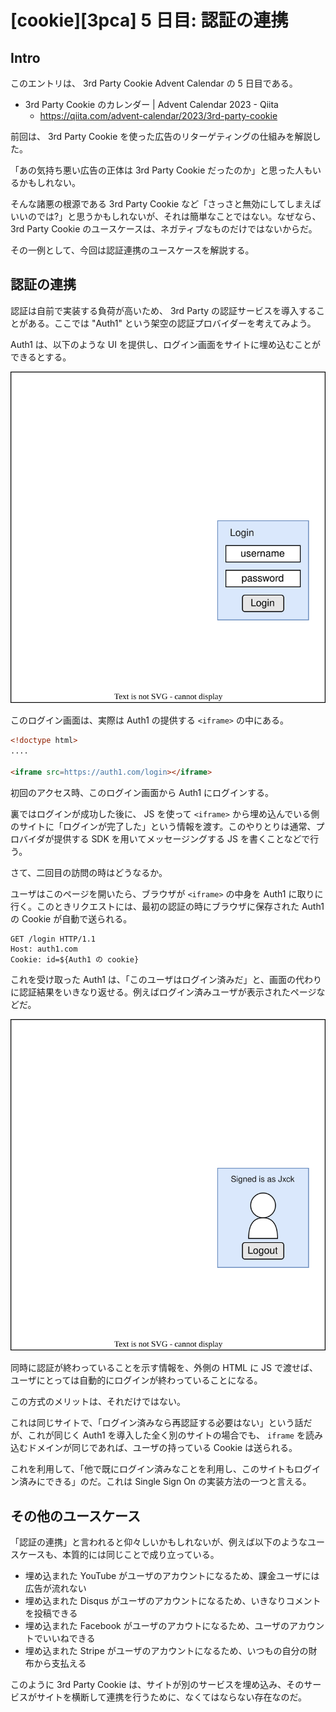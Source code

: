 # [cookie][3pca] 5 日目: 認証の連携

## Intro

このエントリは、 3rd Party Cookie Advent Calendar の 5 日目である。

- 3rd Party Cookie のカレンダー | Advent Calendar 2023 - Qiita
  - https://qiita.com/advent-calendar/2023/3rd-party-cookie

前回は、 3rd Party Cookie を使った広告のリターゲティングの仕組みを解説した。

「あの気持ち悪い広告の正体は 3rd Party Cookie だったのか」と思った人もいるかもしれない。

そんな諸悪の根源である 3rd Party Cookie など「さっさと無効にしてしまえばいいのでは?」と思うかもしれないが、それは簡単なことではない。なぜなら、3rd Party Cookie のユースケースは、ネガティブなものだけではないからだ。

その一例として、今回は認証連携のユースケースを解説する。


## 認証の連携

認証は自前で実装する負荷が高いため、 3rd Party の認証サービスを導入することがある。ここでは "Auth1" という架空の認証プロバイダーを考えてみよう。

Auth1 は、以下のような UI を提供し、ログイン画面をサイトに埋め込むことができるとする。

![iframe で埋め込まれた認証](embedded-login.drawio.svg)

このログイン画面は、実際は Auth1 の提供する `<iframe>` の中にある。

```html
<!doctype html>
....

<iframe src=https://auth1.com/login></iframe>
```

初回のアクセス時、このログイン画面から Auth1 にログインする。

裏ではログインが成功した後に、 JS を使って `<iframe>` から埋め込んでいる側のサイトに「ログインが完了した」という情報を渡す。このやりとりは通常、プロバイダが提供する SDK を用いてメッセージングする JS を書くことなどで行う。

さて、二回目の訪問の時はどうなるか。

ユーザはこのページを開いたら、ブラウザが `<iframe>` の中身を Auth1 に取りに行く。このときリクエストには、最初の認証の時にブラウザに保存された Auth1 の Cookie が自動で送られる。

```http
GET /login HTTP/1.1
Host: auth1.com
Cookie: id=${Auth1 の cookie}
```

これを受け取った Auth1 は、「このユーザはログイン済みだ」と、画面の代わりに認証結果をいきなり返せる。例えばログイン済みユーザが表示されたページなどだ。

![ログイン済みと表示された UI](embedded-logged-in.drawio.svg)

同時に認証が終わっていることを示す情報を、外側の HTML に JS で渡せば、ユーザにとっては自動的にログインが終わっていることになる。

この方式のメリットは、それだけではない。

これは同じサイトで、「ログイン済みなら再認証する必要はない」という話だが、これが同じく Auth1 を導入した全く別のサイトの場合でも、 `iframe` を読み込むドメインが同じであれば、ユーザの持っている Cookie は送られる。

これを利用して、「他で既にログイン済みなことを利用し、このサイトもログイン済みにできる」のだ。これは Single Sign On の実装方法の一つと言える。


## その他のユースケース

「認証の連携」と言われると仰々しいかもしれないが、例えば以下のようなユースケースも、本質的には同じことで成り立っている。

- 埋め込まれた YouTube がユーザのアカウントになるため、課金ユーザには広告が流れない
- 埋め込まれた Disqus がユーザのアカウントになるため、いきなりコメントを投稿できる
- 埋め込まれた Facebook がユーザのアカウトになるため、ユーザのアカウントでいいねできる
- 埋め込まれた Stripe がユーザのアカウントになるため、いつもの自分の財布から支払える

このように 3rd Party Cookie は、サイトが別のサービスを埋め込み、そのサービスがサイトを横断して連携を行うために、なくてはならない存在なのだ。